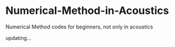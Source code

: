 # Numerical-Method-in-Acoustics

Numerical Method codes for beginners, not only in acoustics

updating...
